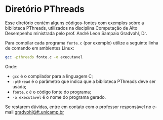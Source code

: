 # Diretório PThreads

Esse diretório contém alguns códigos-fontes com exemplos sobre a biblioteca PThreads, utilizados na disciplina Computação de Alto Desempenho ministrada pelo prof. André Leon Sampaio Gradvohl, Dr.

Para compilar cada programa ``fonte.c`` (por exemplo) utilize a seguinte linha de comando em ambientes Linux:
```bash
gcc -pthreads fonte.c -o executavel
```

Onde:
-    ``gcc`` é o compilador para a linguagem C;
-    ``-pthread`` é o parâmetro que indica que a biblioteca PThreads deve ser usada;
-    ``fonte.c`` é o código fonte do programa;
-    ``-o executavel`` é o nome do programa gerado.

Se restarem dúvidas, entre em contato com o professor responsável no e-mail gradvohl@ft.unicamp.br
